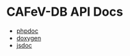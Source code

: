 # CAFeV-DB API Docs

- [phpdoc](phpdoc/html/index.html)
- [doxygen](doxygen/html/index.html)
- [jsdoc](jsdoc/html/index.html)
